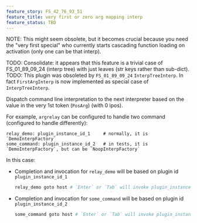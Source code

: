 ```yaml
---
feature_story: FS_42_76_93_51
feature_title: very first or zero arg mapping interp
feature_status: TBD
---
```


NOTE: This might seem obsolete, but it becomes crucial because you need the "very first special"
      who currently starts cascading function loading on activation (only one can be that interp).


TODO: Consolidate: it appears that this feature is a trivial case of FS_01_89_09_24 (interp tree)
      with just leaves (str keys rather than sub-dict).
TODO: This plugin was obsoleted by `FS_01_89_09_24` `InterpTreeInterp`.
      In fact `FirstArgInterp` is now implemented as special case of `InterpTreeInterp`.

Dispatch command line interpretation to the next interpreter
based on the value in the very 1st token (`PosArg`) (with 0 ipos).

For example, `argrelay` can be configured to handle two command (configured to handle differently):

```
relay_demo: plugin_instance_id_1     # normally, it is `DemoInterpFactory`
some_command: plugin_instance_id_2   # in tests, it is `DemoInterpFactory`, but can be `NoopInterpFactory`
```

In this case:

*   Completion and invocation for `relay_demo` will be based on plugin id `plugin_instance_id_1`

    ```sh
    relay_demo goto host # `Enter` or `Tab` will invoke plugin_instance_id_1
    ```

*   Completion and invocation for `some_command` will be based on plugin id `plugin_instance_id_2`

    ```sh
    some_command goto host # `Enter` or `Tab` will invoke plugin_instance_id_2
    ```
